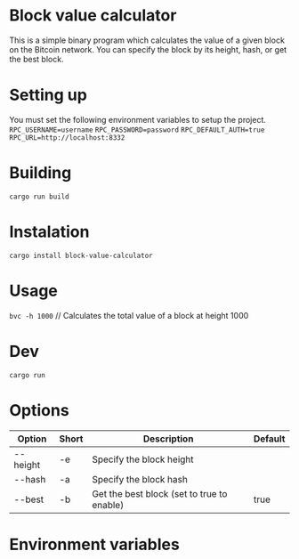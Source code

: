 # Block value calculator
This is a simple binary program which calculates the value of a given block on the Bitcoin network. You can specify the block by its height, hash, or get the best block.

# Setting up
You must set the following environment variables to setup the project.
`RPC_USERNAME=username`
`RPC_PASSWORD=password`
`RPC_DEFAULT_AUTH=true`
`RPC_URL=http://localhost:8332`

# Building
`cargo run build`

# Instalation
`cargo install block-value-calculator`

# Usage
 `bvc -h 1000` // Calculates the total value of a block at height 1000

# Dev

`cargo run`


# Options

| Option   | Short | Description                                | Default |
| -------- | ----- | ------------------------------------------ | ------- |
| --height | -e    | Specify the block height                   |         |
| --hash   | -a    | Specify the block hash                     |         |
| --best   | -b    | Get the best block (set to true to enable) | true    |

# Environment variables